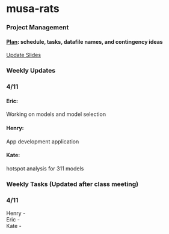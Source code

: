 # musa-rats

### Project Management
#### [Plan](https://docs.google.com/spreadsheets/d/1nGroyO_JdxYuPIOrizUDo5iwkxVdH8Emu9CW2ZeOraM/edit?usp=sharing): schedule, tasks, datafile names, and contingency ideas 
[Update Slides](https://docs.google.com/presentation/d/1LAYOw6l2nIqjGVE_cFZAxXhMhPaKCRQdTpatDFhXqk8/edit#slide=id.g2066689e90f_0_5)

### Weekly Updates 
### 4/11
#### Eric: 
Working on models and model selection<br>
#### Henry:
App development application<br>
#### Kate: 
hotspot analysis for 311 models<br>

### Weekly Tasks (Updated after class meeting)
### 4/11  
Henry - <br>
Eric - <br>
Kate - <br>



